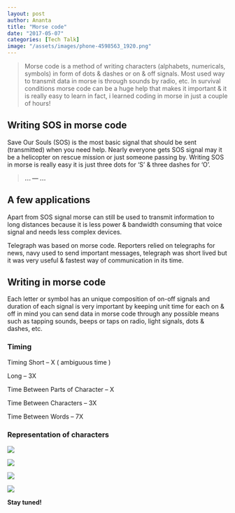 ```yaml
---
layout: post
author: Ananta
title: "Morse code"
date: "2017-05-07"
categories: [Tech Talk]
image: "/assets/images/phone-4598563_1920.png"
---
```


> Morse code is a method of writing characters (alphabets, numericals, symbols) in form of dots & dashes or on & off signals. Most used way to transmit data in morse is through sounds by radio, etc. In survival conditions morse code can be a huge help that makes it important & it is really easy to learn in fact, i learned coding in morse in just a couple of hours!

## Writing SOS in morse code

Save Our Souls (SOS) is the most basic signal that should be sent (transmitted) when you need help. Nearly everyone gets SOS signal may it be a helicopter on rescue mission or just someone passing by. Writing SOS in morse is really easy it is just three dots for ‘S’ & three dashes for ‘O’.

> **… — …**

## A few applications

Apart from SOS signal morse can still be used to transmit information to long distances because it is less power & bandwidth consuming that voice signal and needs less complex devices.

Telegraph was based on morse code. Reporters relied on telegraphs for news, navy used to send important messages, telegraph was short lived but it was very useful & fastest way of communication in its time.

## Writing in morse code

Each letter or symbol has an unique composition of on-off signals and duration of each signal is very important by keeping unit time for each on & off in mind you can send data in morse code through any possible means such as tapping sounds, beeps or taps on radio, light signals, dots & dashes, etc.

### Timing

Timing Short – X ( ambiguous time )

Long – 3X

Time Between Parts of Character – X

Time Between Characters – 3X

Time Between Words – 7X

### Representation of characters

![](/assets/images/Screenshot_2017-02-27-10-51-39-2-317x1024-3.png)

![](/assets/images/Screenshot_2017-02-27-10-51-51-2-298x1024-3.png)

![](/assets/images/Screenshot_2017-02-27-10-51-39-1-267x1024-6.png)

![](/assets/images/Screenshot_2017-02-27-10-51-51-1-290x1024-3.png)

**Stay tuned!**
